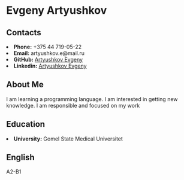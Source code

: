 <h1 id="artyushkov"><strong>Evgeny Artyushkov</strong></h1>
<h2 id="contacts"><strong>Contacts</strong><a class="anchorjs-link " href="#contacts" aria-label="Anchor" data-anchorjs-icon="" style="font: 1em / 1 anchorjs-icons; padding-left: 0.375em;"></a></h2>
<li><strong>Phone:</strong> +375 44 719-05-22</li>
<li><strong>Email:</strong> artyushkov.e@mail.ru</li>
<li><strong>GitHub:</strong> <a href="https://github.com/artyushkov">Artyushkov Evgeny</a></li>
<li><strong>Linkedin:</strong> <a href="https://www.linkedin.com/in/%D0%B5%D0%B2%D0%B3%D0%B5%D0%BD%D0%B8%D0%B9-%D0%B0%D1%80%D1%82%D1%8E%D1%88%D0%BA%D0%BE%D0%B2-63b195214">Artyushkov Evgeny</a></li>
<h2 id="about-me"><strong>About Me</strong><a class="anchorjs-link " href="#about-me" aria-label="Anchor" data-anchorjs-icon="" style="font: 1em / 1 anchorjs-icons; padding-left: 0.375em;"></a></h2>
I am learning a programming language. I am interested in getting new knowledge.
I am responsible and focused on my work
<h2 id="education"><strong>Education</strong><a class="anchorjs-link " href="#education" aria-label="Anchor" data-anchorjs-icon="" style="font: 1em / 1 anchorjs-icons; padding-left: 0.375em;"></a></h2>
<li><strong>University:</strong> Gomel State Medical Universitet </li>
<h2 id="english"><strong>English</strong><a class="anchorjs-link " href="#english" aria-label="Anchor" data-anchorjs-icon="" style="font: 1em / 1 anchorjs-icons; padding-left: 0.375em;"></a></h2>
А2-B1
